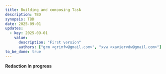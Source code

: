 ```yaml
---
title: Building and composing Task
description: TBD
synopsis: TBD
date: 2025-09-01
updates:
  - key: 2025-09-01
    value:
      description: "First version"
      authors: ["grm <grimfw@gmail.com>", "xvw <xaviervdw@gmail.com>"]
to_be_done: true
---
```


**Redaction In progress**
